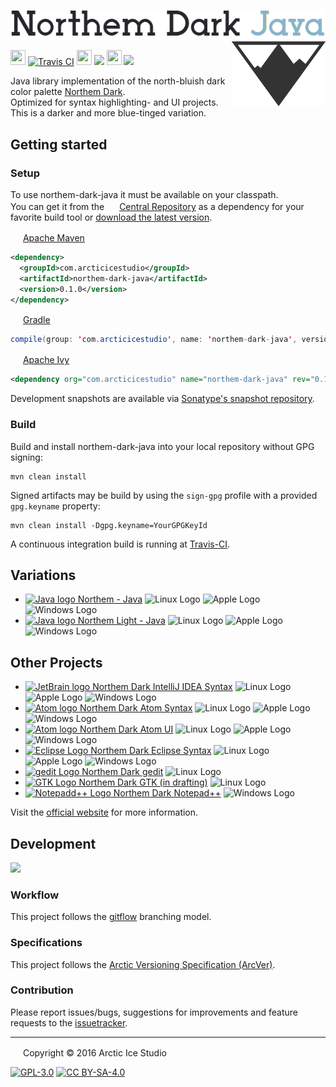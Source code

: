 <img align="center" src="https://raw.githubusercontent.com/arcticicestudio/northem-dark-java/develop/src/main/assets/media/northem-dark-java-banner.png" alt="Northem Dark Java"/> <a href="https://github.com/arcticicestudio/northem-dark"><img align="right" src="https://raw.githubusercontent.com/arcticicestudio/northem-dark-java/develop/src/main/assets/media/northem-logo.png"/></a>

<img src="https://cdn.travis-ci.org/images/favicon-c566132d45ab1a9bcae64d8d90e4378a.svg" width=24 height=24/> [![Travis CI](https://img.shields.io/travis/arcticicestudio/northem-dark-java/develop.svg)](https://travis-ci.org/arcticicestudio/northem-dark-java) <img src="https://assets-cdn.github.com/favicon.ico" width=24 height=24/> [![](https://img.shields.io/github/release/arcticicestudio/northem-dark-java.svg)](https://github.com/arcticicestudio/northem-dark-java/releases/latest) <img src="http://search.maven.org/favicon.ico" width=24 height=24/> [![](https://img.shields.io/maven-central/v/com.arcticicestudio/northem-dark-java.svg)](http://search.maven.org/#search%7Cgav%7C1%7Cg%3A%22com.arcticicestudio%22%20AND%20a%3A%22northem-dark-java%22)

Java library implementation of the north-bluish dark color palette [Northem Dark](https://github.com/arcticicestudio/northem-dark).  
Optimized for syntax highlighting- and UI projects.  
This is a darker and more blue-tinged variation.

## Getting started
### Setup
To use northem-dark-java it must be available on your classpath.  
You can get it from the <img src="https://search.maven.org/favicon.ico" width=16 height=16/> <a href="https://search.maven.org">Central Repository</a> as a dependency for your favorite build tool or [download the latest version](https://github.com/arcticicestudio/northem-dark-java/releases/latest).

<img src="http://apache.org/favicons/favicon.ico" width=16 height=16/> <a href="https://maven.apache.org">Apache Maven</a>
```xml
<dependency>
  <groupId>com.arcticicestudio</groupId>
  <artifactId>northem-dark-java</artifactId>
  <version>0.1.0</version>
</dependency>
```

<img src="https://gradle.org/wp-content/uploads/fbrfg/favicon.ico" width=16 height=16/> <a href="https://gradle.org">Gradle</a>
```java
compile(group: 'com.arcticicestudio', name: 'northem-dark-java', version: '0.1.0')
```

<img src="http://apache.org/favicons/favicon.ico" width=16 height=16/> <a href="https://ant.apache.org/ivy">Apache Ivy</a>
```xml
<dependency org="com.arcticicestudio" name="northem-dark-java" rev="0.1.0" />
```

Development snapshots are available via [Sonatype's snapshot repository](https://oss.sonatype.org/content/repositories/snapshots).  

### Build
Build and install northem-dark-java into your local repository without GPG signing:  
```
mvn clean install
```

Signed artifacts may be build by using the `sign-gpg` profile with a provided `gpg.keyname` property:
```
mvn clean install -Dgpg.keyname=YourGPGKeyId
```

A continuous integration build is running at [Travis-CI](https://travis-ci.org/arcticicestudio/northem-dark-java).

## Variations
  - <a href="https://github.com/arcticicestudio/northem-dark-java"><img src="https://java.com/favicon.ico" alt="Java logo" width=16 height=16> Northem - Java</a> <img src="https://www.kernel.org/theme/images/logos/favicon.png" alt="Linux Logo" width=16 height=16 /> <img src="https://developer.apple.com/favicon.ico" alt="Apple Logo" width=16 height=16 /> <img src="https://www.microsoft.com/en-us/windows/favicon.ico" alt="Windows Logo" width=16 height=16 />
  - <a href="https://github.com/arcticicestudio/northem-light-java"><img src="https://java.com/favicon.ico" alt="Java logo" width=16 height=16> Northem Light - Java</a> <img src="https://www.kernel.org/theme/images/logos/favicon.png" alt="Linux Logo" width=16 height=16 /> <img src="https://developer.apple.com/favicon.ico" alt="Apple Logo" width=16 height=16 /> <img src="https://www.microsoft.com/en-us/windows/favicon.ico" alt="Windows Logo" width=16 height=16 />

## Other Projects
  - <a href="https://github.com/arcticicestudio/northem-dark-intellij-idea-syntax"><img src="https://www.jetbrains.com/_assets//shared/favicons/jetbrains.ico" alt="JetBrain logo" width=16 height=16> Northem Dark IntelliJ IDEA Syntax</a> <img src="https://www.kernel.org/theme/images/logos/favicon.png" alt="Linux Logo" width=16 height=16 /> <img src="https://developer.apple.com/favicon.ico" alt="Apple Logo" width=16 height=16 /> <img src="https://www.microsoft.com/en-us/windows/favicon.ico" alt="Windows Logo" width=16 height=16 />
  - <a href="https://github.com/arcticicestudio/northem-dark-atom-syntax"><img src="https://atom.io/favicon.ico" alt="Atom logo" width=16 height=16> Northem Dark Atom Syntax</a> <img src="https://www.kernel.org/theme/images/logos/favicon.png" alt="Linux Logo" width=16 height=16 /> <img src="https://developer.apple.com/favicon.ico" alt="Apple Logo" width=16 height=16 /> <img src="https://www.microsoft.com/en-us/windows/favicon.ico" alt="Windows Logo" width=16 height=16 />
  - <a href="https://github.com/arcticicestudio/northem-dark-atom-ui"><img src="https://atom.io/favicon.ico" alt="Atom logo" width=16 height=16> Northem Dark Atom UI</a> <img src="https://www.kernel.org/theme/images/logos/favicon.png" alt="Linux Logo" width=16 height=16 /> <img src="https://developer.apple.com/favicon.ico" alt="Apple Logo" width=16 height=16 /> <img src="https://www.microsoft.com/en-us/windows/favicon.ico" alt="Windows Logo" width=16 height=16 />
  - <a href="https://github.com/arcticicestudio/northem-dark-eclipse-syntax"><img src="https://eclipse.org/favicon.ico" alt="Eclipse Logo" width=16 height=16> Northem Dark Eclipse Syntax</a> <img src="https://www.kernel.org/theme/images/logos/favicon.png" alt="Linux Logo" width=16 height=16 /> <img src="https://developer.apple.com/favicon.ico" alt="Apple Logo" width=16 height=16 /> <img src="https://www.microsoft.com/en-us/windows/favicon.ico" alt="Windows Logo" width=16 height=16 />
  - <a href="https://github.com/arcticicestudio/northem-dark-gedit"><img src="https://static.gnome.org/wiki.gnome.org/gnome/css/favicon.png" alt="gedit Logo" width=16 height=16> Northem Dark gedit</a> <img src="https://www.kernel.org/theme/images/logos/favicon.png" alt="Linux Logo" width=16 height=16 />
  - <a href="#"><img src="http://www.gtk.org/images/gtk-logo.ico" alt="GTK Logo" width=16 height=16> Northem Dark GTK (in drafting)</a> <img src="https://www.kernel.org/theme/images/logos/favicon.png" alt="Linux Logo" width=16 height=16 />
  - <a href="https://github.com/arcticicestudio/northem-dark-notepadplusplus"><img src="http://notepad-plus-plus.org/assets/images/favicon.ico" alt="Notepadd++ Logo" width=16 height=16> Northem Dark Notepad++</a> <img src="https://www.microsoft.com/en-us/windows/favicon.ico" alt="Windows Logo" width=16 height=16 />

Visit the [official website](http://arcticicestudio.com/northem) for more information.

## Development
[![](https://img.shields.io/badge/Changelog-v0.1.0-blue.svg)](https://github.com/arcticicestudio/northem-dark-java/blob/v0.1.0/CHANGELOG.md)

### Workflow
This project follows the [gitflow](http://nvie.com/posts/a-successful-git-branching-model) branching model.

### Specifications
This project follows the [Arctic Versioning Specification (ArcVer)](https://github.com/arcticicestudio/arcver).

### Contribution
Please report issues/bugs, suggestions for improvements and feature requests to the [issuetracker](https://github.com/arcticicestudio/northem-dark-java/issues).

---

<img src="http://arcticicestudio.com/favicon.ico" width=16 height=16/> Copyright &copy; 2016 Arctic Ice Studio

[![GPL-3.0](http://www.gnu.org/graphics/gplv3-88x31.png)](http://www.gnu.org/licenses/gpl.txt) [![CC BY-SA-4.0](http://mirrors.creativecommons.org/presskit/buttons/88x31/svg/by-sa.svg)](http://creativecommons.org/licenses/by-sa/4.0/)
